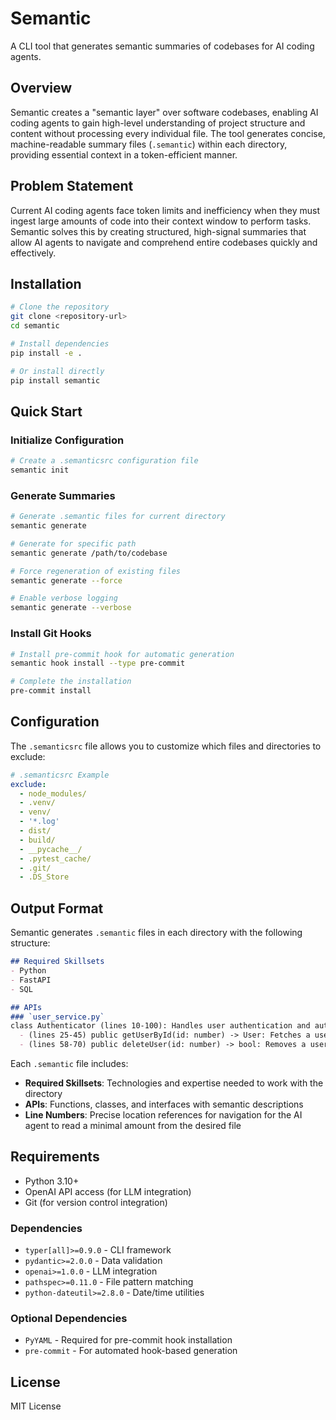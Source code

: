 # Semantic

A CLI tool that generates semantic summaries of codebases for AI coding agents.

## Overview

Semantic creates a "semantic layer" over software codebases, enabling AI coding agents to gain high-level understanding of project structure and content without processing every individual file. The tool generates concise, machine-readable summary files (`.semantic`) within each directory, providing essential context in a token-efficient manner.

## Problem Statement

Current AI coding agents face token limits and inefficiency when they must ingest large amounts of code into their context window to perform tasks. Semantic solves this by creating structured, high-signal summaries that allow AI agents to navigate and comprehend entire codebases quickly and effectively.

## Installation

```bash
# Clone the repository
git clone <repository-url>
cd semantic

# Install dependencies
pip install -e .

# Or install directly
pip install semantic
```

## Quick Start

### Initialize Configuration

```bash
# Create a .semanticsrc configuration file
semantic init
```

### Generate Summaries

```bash
# Generate .semantic files for current directory
semantic generate

# Generate for specific path
semantic generate /path/to/codebase

# Force regeneration of existing files
semantic generate --force

# Enable verbose logging
semantic generate --verbose
```

### Install Git Hooks

```bash
# Install pre-commit hook for automatic generation
semantic hook install --type pre-commit

# Complete the installation
pre-commit install
```

## Configuration

The `.semanticsrc` file allows you to customize which files and directories to exclude:

```yaml
# .semanticsrc Example
exclude:
  - node_modules/
  - .venv/
  - venv/
  - '*.log'
  - dist/
  - build/
  - __pycache__/
  - .pytest_cache/
  - .git/
  - .DS_Store
```

## Output Format

Semantic generates `.semantic` files in each directory with the following structure:

```markdown
## Required Skillsets
- Python
- FastAPI
- SQL

## APIs
### `user_service.py`
class Authenticator (lines 10-100): Handles user authentication and authorization.
  - (lines 25-45) public getUserById(id: number) -> User: Fetches a user record from the database by their primary ID.
  - (lines 58-70) public deleteUser(id: number) -> bool: Removes a user record from the database.
```

Each `.semantic` file includes:
- **Required Skillsets**: Technologies and expertise needed to work with the directory
- **APIs**: Functions, classes, and interfaces with semantic descriptions
- **Line Numbers**: Precise location references for navigation for the AI agent to read a minimal amount from the desired file

## Requirements

- Python 3.10+
- OpenAI API access (for LLM integration)
- Git (for version control integration)

### Dependencies

- `typer[all]>=0.9.0` - CLI framework
- `pydantic>=2.0.0` - Data validation
- `openai>=1.0.0` - LLM integration
- `pathspec>=0.11.0` - File pattern matching
- `python-dateutil>=2.8.0` - Date/time utilities

### Optional Dependencies

- `PyYAML` - Required for pre-commit hook installation
- `pre-commit` - For automated hook-based generation

## License

MIT License
